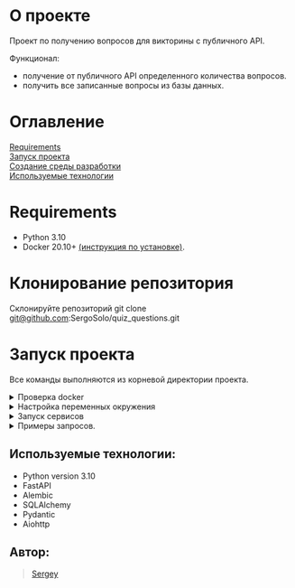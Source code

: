 # О проекте

Проект по получению вопросов для викторины с публичного API.

Функционал:
* получение от публичного API определенного количества вопросов. 
* получить все записанные вопросы из базы данных.


# Оглавление

[Requirements](#Requirements) <br>
[Запуск проекта](#Запуск-проекта) <br>
[Создание среды разработки](#Создание-сред-разработки) <br>
[Используемые технологии](#Используемые-технологии) <br>

# Requirements

* Python 3.10
* Docker 20.10+ [(инструкция по установке)](https://docs.docker.com/get-docker/).

# Клонирование репозитория
Склонируйте репозиторий git clone git@github.com:SergoSolo/quiz_questions.git

# Запуск проекта

Все команды выполняются из корневой директории проекта.

<details>
<summary>Проверка docker</summary>
<br>
По умолчанию проект запускается в докере. Для начала нужно убедиться, что докер
установлен. Открой любой терминал и выполни следующую команду:

```shell
docker --version
```
Должна быть выведена версия докера, это выглядит примерно так:
```
Docker version 20.10.21, build baeda1f
```
Если докер не установлен, то установите его, следуя [инструкции](https://docs.docker.com/get-docker/).
</details>

<details>
<summary>Настройка переменных окружения</summary>
<br>

Переменные окружения проекта хранятся в файле `.env` , для которого есть шаблон `.env.template`.
Создай в корне проекта файл `.env` простым копированием файла `.env.template`.

</details>

<details>
<summary>Запуск сервисов</summary>
<br>
<hr>

Для запуска проекта выполни следующую команду:
```
docker-compose up --build -d
```

Убедимся, что все контейнеры запущены:
```
docker-compose ps
```

Результат должен быть примерно такой (список сервисов может отличаться, но статус всех сервисов
должен быть `running`):
```
NAME                COMMAND                  SERVICE             STATUS              PORTS
quiz_api            "sh -c 'alembic upgr…"   api                 running             0.0.0.0:8000->8000/tcp
quiz_db             "docker-entrypoint.s…"   db                  running             0.0.0.0:5432->5432/tcp
```

Каждый ресурс описан в документации: точки доступа (адрес для выполнения запроса), типы запросов, вспомогательные параметры.
Проект с полным описанием доступен по ссылке http://localhost:8000/docs или http://localhost:8000/redoc.

Остановить и удалить запущенные контейнеры:
```
docker-compose down
```

</details>

<details>
<summary>Примеры запросов.</summary>
<br>

POST запрос к публичнму API.
Запрос на http://localhost:8000/api/questions/:

```
{
  "questions_num": 25,
}
```
В результате ответом на запрос вы получите предыдущий сохранённый вопрос для викторины. В случае его отсутствия - пустой объект.

```
{
  "question_id": 145456,
  "question": "Reggie Love represents 11-year-old Mark Sway, the title character of this legal thriller",
  "answer": "<i>The Client</i>",
  "created_at": "2022-12-30T20:28:59.900000"
}
```

GET запрос для получения списка вопросов. Мы можем ограничить вывод количества вопросов на 1 странице или перейти на другу страницу с помощью параметров size и page.
Запрос на http://localhost:8000/api/questions/get_all?page=1&size=3:

```
{
    "items": [
        {
            "question_id": 31230,
            "question": "Legend says Veal Oscar was named for this Scandinavian country's King Oscar II, who liked to eat it",
            "answer": "Sweden",
            "created_at": "2022-12-30T18:50:27.225000"
        },
        {
            "question_id": 176812,
            "question": "In 2015 this state U. of N.J. was down 7 & spiked the ball to stop the clock with 3 ticks left; problem was, it was already 4th down",
            "answer": "Rutgers",
            "created_at": "2022-12-30T21:13:24.085000"
        },
        {
            "question_id": 12853,
            "question": "Since a chariot of fire took him up to heaven, it's a long trip back on Passover for the wine",
            "answer": "Elijah",
            "created_at": "2022-12-30T18:42:48.598000"
        }
    ],
    "total": 285,
    "page": 1,
    "size": 3,
    "pages": 95
}
```
Если сделать запрос без параметров(http://localhost:8000/api/questions/get_all), то выведет список из 50(значение по умолчанию) вопросов.

</details>

##  Используемые технологии:
- Python version 3.10
- FastAPI
- Alembic
- SQLAlchemy
- Pydantic
- Aiohttp


## Автор:
> [Sergey](https://github.com/SergoSolo)